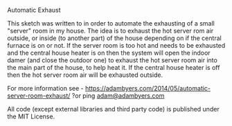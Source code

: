 Automatic Exhaust

This sketch was written to in order to automate the exhausting of a small "server" room in my house. The idea is to
exhaust the hot server rom air outside, or inside (to another part) of the house depending on if the central furnace 
is on or not. If the server room is too hot and needs to be exhausted and the central house heater is on then the system 
will open the indoor damer (and close the outdoor one) to exhaust the hot server room air into the main part of the house, 
to help heat it. If the central house heater is off then the hot server room air will be exhausted outside.

For more information see - https://adambyers.com/2014/05/automatic-server-room-exhaust/ ?or ping adam@adambyers.com

All code (except external libraries and third party code) is published under the MIT License.